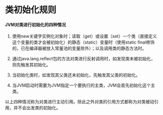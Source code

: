 # 类初始化规则

#### JVM对类进行初始化的四种情况

1. 使用new关键字实例化对象时；读取（get）或设置（set）一个类（直接定义这个变量的类才会被初始化）的静态（static）变量时（使用static final修饰的，已在编译器被放入常量池的变量除外）；以及调用类的静态方法时。

2. 通过java.lang.reflect包的方法对类进行反射调用时，如发现类未被初始化，则先触发其初始化。

3. 当初始化类时，如发现其父类还未初始化，先触发其父类的初始化。

4. 当JVM启动时需要为JVM指定一个要执行的主类，JVM会首先初始化这个主类。

以上四种情况称为对类进行主动引用。除此之外对类的引用方式都称为对类被动引用，并不会出发类的初始化。
